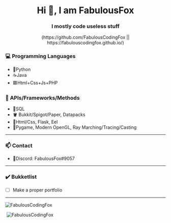 <h1 align="center">Hi 👋, I am FabulousFox</h1>
<h3 align="center">I mostly code useless stuff</h3>

<p align="center">(https://github.com/FabulousCodingFox || https://fabulouscodingfox.github.io/)</p>

### 💻 **Programming Languages**
- 🐍Python
- ☕Java
- 🟥Html+Css+Js+PHP

### 🚀 **APIs/Frameworks/Methods**
- 🧮SQL
- 🪣 Bukkit/Spigot/Paper, Datapacks
- 📜Html/Css, Flask, Eel
- 👾Pygame, Modern OpenGL, Ray Marching/Tracing/Casting

<hr>

### 📫 **Contact**
- 💬Discord: FabulousFox#9057

<hr>

### ✔️ **Bukketlist**
- [ ] Make a proper portfolio

<hr>

<p><img src="https://github-readme-stats.vercel.app/api/top-langs?username=FabulousCodingFox&show_icons=true&locale=en&langs_count=10&theme=dracula" alt="FabulousCodingFox" /></p>
<p>&nbsp;<img src="https://github-readme-stats.vercel.app/api?username=FabulousCodingFox&show_icons=true&locale=en&theme=dracula" alt="FabulousCodingFox" /></p>
